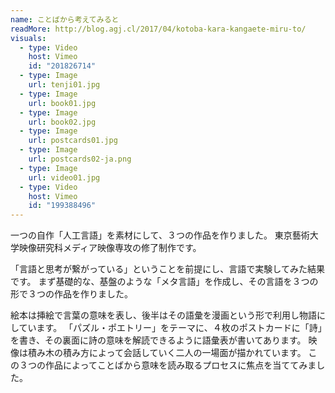 ```yaml
---
name: ことばから考えてみると
readMore: http://blog.agj.cl/2017/04/kotoba-kara-kangaete-miru-to/
visuals:
  - type: Video
    host: Vimeo
    id: "201826714"
  - type: Image
    url: tenji01.jpg
  - type: Image
    url: book01.jpg
  - type: Image
    url: book02.jpg
  - type: Image
    url: postcards01.jpg
  - type: Image
    url: postcards02-ja.png
  - type: Image
    url: video01.jpg
  - type: Video
    host: Vimeo
    id: "199388496"
---
```


一つの自作「人工言語」を素材にして、３つの作品を作りました。
東京藝術大学映像研究科メディア映像専攻の修了制作です。

「言語と思考が繋がっている」ということを前提にし、言語で実験してみた結果です。
まず基礎的な、基盤のような「メタ言語」を作成し、その言語を３つの形で３つの作品を作りました。

絵本は挿絵で言葉の意味を表し、後半はその語彙を漫画という形で利用し物語にしています。
「パズル・ポエトリー」をテーマに、４枚のポストカードに「詩」を書き、その裏面に詩の意味を解読できるように語彙表が書いてあります。
映像は積み木の積み方によって会話していく二人の一場面が描かれています。
この３つの作品によってことばから意味を読み取るプロセスに焦点を当ててみました。
